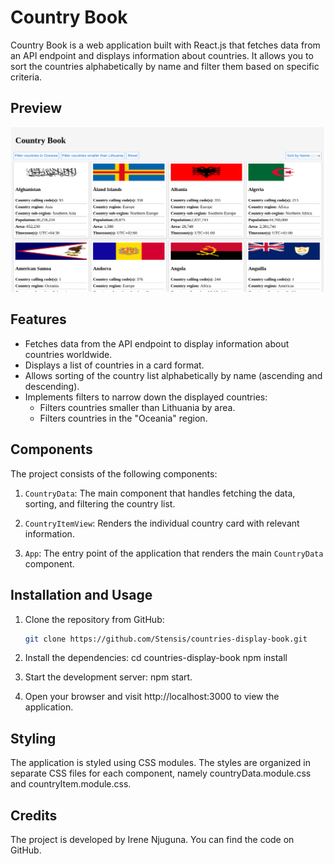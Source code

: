 # Country Book

Country Book is a web application built with React.js that fetches data from an API endpoint and displays information about countries. It allows you to sort the countries alphabetically by name and filter them based on specific criteria.

## Preview
![Large screen](./public/CountryImg.png)

## Features

- Fetches data from the API endpoint to display information about countries worldwide.
- Displays a list of countries in a card format.
- Allows sorting of the country list alphabetically by name (ascending and descending).
- Implements filters to narrow down the displayed countries:
  - Filters countries smaller than Lithuania by area.
  - Filters countries in the "Oceania" region.

## Components

The project consists of the following components:

1. `CountryData`: The main component that handles fetching the data, sorting, and filtering the country list.

2. `CountryItemView`: Renders the individual country card with relevant information.

3. `App`: The entry point of the application that renders the main `CountryData` component.

## Installation and Usage

1. Clone the repository from GitHub:

   ```bash
   git clone https://github.com/Stensis/countries-display-book.git

2. Install the dependencies:
   cd countries-display-book
   npm install

3. Start the development server:  npm start.

4. Open your browser and visit http://localhost:3000 to view the application.

## Styling
The application is styled using CSS modules. The styles are organized in separate CSS files for each component, namely countryData.module.css and countryItem.module.css.

## Credits
The project is developed by Irene Njuguna. You can find the code on GitHub.




